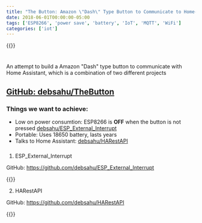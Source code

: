 ```yaml
---
title: "The Button: Amazon \"Dash\" Type Button to Communicate to Home-Assistant"
date: 2018-06-01T00:00:00-05:00
tags: ['ESP8266', 'power save', 'battery', 'IoT', 'MQTT', 'WiFi']
categories: ['iot']
---
```


{{<youtube QOnNf9LtF_8>}}

#

An attempt to build a Amazon "Dash" type button to communicate with Home Assistant, which is a combination of two different projects 

## [GitHub: debsahu/TheButton](https://github.com/debsahu/TheButton)

### Things we want to achieve:

* Low on power consumtion: ESP8266 is **OFF** when the button is not pressed [debsahu/ESP_External_Interrupt](https://github.com/debsahu/ESP_External_Interrupt)
* Portable: Uses 18650 battery, lasts years
* Talks to Home Assistant: [debsahu/HARestAPI](https://github.com/debsahu/HARestAPI)

###

1. ESP_External_Interrupt 

GitHub: https://github.com/debsahu/ESP_External_Interrupt

{{<youtube pPd362tRx5o>}}

2. HARestAPI

GitHub: https://github.com/debsahu/HARestAPI

{{<youtube XV_X3e7xwDE>}}